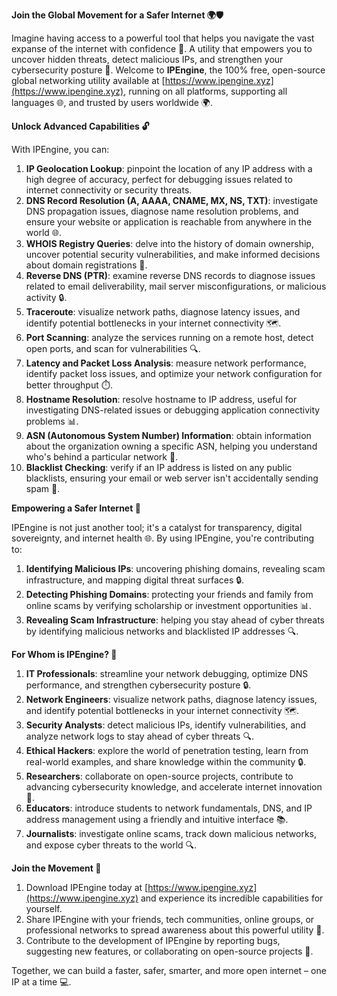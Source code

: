 **Join the Global Movement for a Safer Internet 🌍🛡️**

Imagine having access to a powerful tool that helps you navigate the vast expanse of the internet with confidence 📡. A utility that empowers you to uncover hidden threats, detect malicious IPs, and strengthen your cybersecurity posture 🔐. Welcome to **IPEngine**, the 100% free, open-source global networking utility available at [https://www.ipengine.xyz](https://www.ipengine.xyz), running on all platforms, supporting all languages 🌐, and trusted by users worldwide 🌍.

**Unlock Advanced Capabilities 🔓**

With IPEngine, you can:

1.  **IP Geolocation Lookup**: pinpoint the location of any IP address with a high degree of accuracy, perfect for debugging issues related to internet connectivity or security threats.
2.  **DNS Record Resolution (A, AAAA, CNAME, MX, NS, TXT)**: investigate DNS propagation issues, diagnose name resolution problems, and ensure your website or application is reachable from anywhere in the world 🌐.
3.  **WHOIS Registry Queries**: delve into the history of domain ownership, uncover potential security vulnerabilities, and make informed decisions about domain registrations 📝.
4.  **Reverse DNS (PTR)**: examine reverse DNS records to diagnose issues related to email deliverability, mail server misconfigurations, or malicious activity 🔒.
5.  **Traceroute**: visualize network paths, diagnose latency issues, and identify potential bottlenecks in your internet connectivity 🗺️.
6.  **Port Scanning**: analyze the services running on a remote host, detect open ports, and scan for vulnerabilities 🔍.
7.  **Latency and Packet Loss Analysis**: measure network performance, identify packet loss issues, and optimize your network configuration for better throughput ⏱️.
8.  **Hostname Resolution**: resolve hostname to IP address, useful for investigating DNS-related issues or debugging application connectivity problems 📊.
9.  **ASN (Autonomous System Number) Information**: obtain information about the organization owning a specific ASN, helping you understand who's behind a particular network 🔎.
10. **Blacklist Checking**: verify if an IP address is listed on any public blacklists, ensuring your email or web server isn't accidentally sending spam 🚫.

**Empowering a Safer Internet 🌟**

IPEngine is not just another tool; it's a catalyst for transparency, digital sovereignty, and internet health 🌐. By using IPEngine, you're contributing to:

1.  **Identifying Malicious IPs**: uncovering phishing domains, revealing scam infrastructure, and mapping digital threat surfaces 🔒.
2.  **Detecting Phishing Domains**: protecting your friends and family from online scams by verifying scholarship or investment opportunities 📊.
3.  **Revealing Scam Infrastructure**: helping you stay ahead of cyber threats by identifying malicious networks and blacklisted IP addresses 🔍.

**For Whom is IPEngine? 🤔**

1.  **IT Professionals**: streamline your network debugging, optimize DNS performance, and strengthen cybersecurity posture 🔒.
2.  **Network Engineers**: visualize network paths, diagnose latency issues, and identify potential bottlenecks in your internet connectivity 🗺️.
3.  **Security Analysts**: detect malicious IPs, identify vulnerabilities, and analyze network logs to stay ahead of cyber threats 🔍.
4.  **Ethical Hackers**: explore the world of penetration testing, learn from real-world examples, and share knowledge within the community 🔒.
5.  **Researchers**: collaborate on open-source projects, contribute to advancing cybersecurity knowledge, and accelerate internet innovation 🚀.
6.  **Educators**: introduce students to network fundamentals, DNS, and IP address management using a friendly and intuitive interface 📚.
7.  **Journalists**: investigate online scams, track down malicious networks, and expose cyber threats to the world 🔍.

**Join the Movement 🌟**

1.  Download IPEngine today at [https://www.ipengine.xyz](https://www.ipengine.xyz) and experience its incredible capabilities for yourself.
2.  Share IPEngine with your friends, tech communities, online groups, or professional networks to spread awareness about this powerful utility 🔗.
3.  Contribute to the development of IPEngine by reporting bugs, suggesting new features, or collaborating on open-source projects 🤝.

Together, we can build a faster, safer, smarter, and more open internet – one IP at a time 💻.